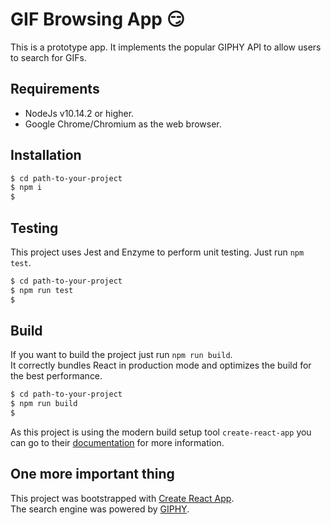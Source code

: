 # GIF Browsing App 😏
This is a prototype app. It implements the popular GIPHY API to allow users to search for GIFs.

## Requirements 
- NodeJs v10.14.2 or higher.
- Google Chrome/Chromium as the web browser.

## Installation

```sh
$ cd path-to-your-project
$ npm i
$
```

## Testing
This project uses Jest and Enzyme to perform unit testing. Just run `npm test`.

```sh
$ cd path-to-your-project
$ npm run test
$
```

## Build
If you want to build the project just run `npm run build`.<br/>
It correctly bundles React in production mode and optimizes the build for the best performance.

```sh
$ cd path-to-your-project
$ npm run build
$ 
```

As this project is using the modern build setup tool `create-react-app` you can go to their [documentation](https://facebook.github.io/create-react-app/docs/documentation-intro) for more information.

## One more important thing
This project was bootstrapped with [Create React App](https://github.com/facebook/create-react-app).<br/>
The search engine was powered by [GIPHY](https://developers.giphy.com).